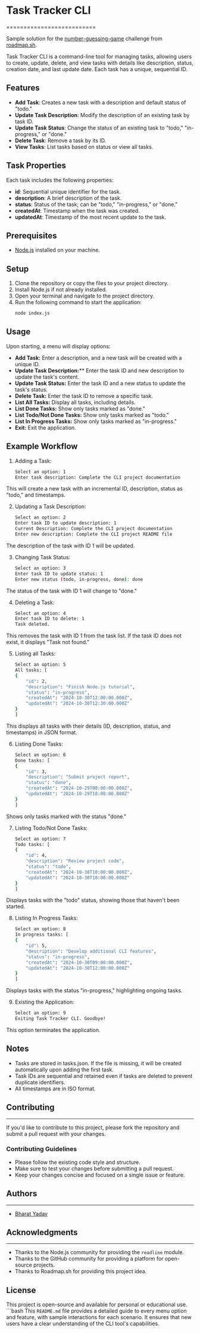 # Task Tracker CLI
==========================

Sample solution for the [number-guessing-game](https://roadmap.sh/projects/task-tracker) challenge from [roadmap.sh](https://roadmap.sh).

Task Tracker CLI is a command-line tool for managing tasks, allowing users to create, update, delete, and view tasks with details like description, status, creation date, and last update date. Each task has a unique, sequential ID.

## Features

- **Add Task**: Creates a new task with a description and default status of "todo."
- **Update Task Description**: Modify the description of an existing task by task ID.
- **Update Task Status**: Change the status of an existing task to "todo," "in-progress," or "done."
- **Delete Task**: Remove a task by its ID.
- **View Tasks**: List tasks based on status or view all tasks.

## Task Properties

Each task includes the following properties:
- **id**: Sequential unique identifier for the task.
- **description**: A brief description of the task.
- **status**: Status of the task; can be "todo," "in-progress," or "done."
- **createdAt**: Timestamp when the task was created.
- **updatedAt**: Timestamp of the most recent update to the task.

## Prerequisites

- [Node.js](https://nodejs.org) installed on your machine.

## Setup

1. Clone the repository or copy the files to your project directory.
2. Install Node.js if not already installed.
3. Open your terminal and navigate to the project directory.
4. Run the following command to start the application:
   ```bash
   node index.js

## Usage
Upon starting, a menu will display options:

- **Add Task:** Enter a description, and a new task will be created with a unique ID.
- **Update Task Description:**** Enter the task ID and new description to update the task's content.
- **Update Task Status:** Enter the task ID and a new status to update the task's status.
- **Delete Task:** Enter the task ID to remove a specific task.
- **List All Tasks:** Display all tasks, including details.
- **List Done Tasks:** Show only tasks marked as "done."
- **List Todo/Not Done Tasks:** Show only tasks marked as "todo."
- **List In Progress Tasks:** Show only tasks marked as "in-progress."
- **Exit:** Exit the application.

## Example Workflow
1. Adding a Task:
    ```bash
    Select an option: 1
    Enter task description: Complete the CLI project documentation
This will create a new task with an incremental ID, description, status as "todo," and timestamps.

2. Updating a Task Description:
    ```bash
    Select an option: 2
    Enter task ID to update description: 1
    Current Description: Complete the CLI project documentation
    Enter new description: Complete the CLI project README file
The description of the task with ID 1 will be updated.

3. Changing Task Status:
    ```bash
    Select an option: 3
    Enter task ID to update status: 1
    Enter new status (todo, in-progress, done): done
The status of the task with ID 1 will change to "done."

4. Deleting a Task:
    ```bash
    Select an option: 4
    Enter task ID to delete: 1
    Task deleted.
This removes the task with ID 1 from the task list. If the task ID does not exist, it displays "Task not found."

5. Listing all Tasks:
    ```bash
    Select an option: 5
    All tasks: [
    {
        "id": 2,
        "description": "Finish Node.js tutorial",
        "status": "in-progress",
        "createdAt": "2024-10-30T12:00:00.000Z",
        "updatedAt": "2024-10-30T12:30:00.000Z"
    }
    ]
This displays all tasks with their details (ID, description, status, and timestamps) in JSON format.

6. Listing Done Tasks:
    ```bash
    Select an option: 6
    Done tasks: [
    {
        "id": 3,
        "description": "Submit project report",
        "status": "done",
        "createdAt": "2024-10-29T08:00:00.000Z",
        "updatedAt": "2024-10-29T18:00:00.000Z"
    }
    ]
Shows only tasks marked with the status "done."

7. Listing Todo/Not Done Tasks:
    ```bash
    Select an option: 7
    Todo tasks: [
    {
        "id": 4,
        "description": "Review project code",
        "status": "todo",
        "createdAt": "2024-10-30T10:00:00.000Z",
        "updatedAt": "2024-10-30T10:00:00.000Z"
    }
    ]
Displays tasks with the "todo" status, showing those that haven't been started.

8. Listing In Progress Tasks:
    ```bash
    Select an option: 8
    In progress tasks: [
    {
        "id": 5,
        "description": "Develop additional CLI features",
        "status": "in-progress",
        "createdAt": "2024-10-30T09:00:00.000Z",
        "updatedAt": "2024-10-30T12:00:00.000Z"
    }
    ]
Displays tasks with the status "in-progress," highlighting ongoing tasks.

9. Existing the Application:
    ```bash
    Select an option: 9
    Exiting Task Tracker CLI. Goodbye!
This option terminates the application.

## Notes
- Tasks are stored in tasks.json. If the file is missing, it will be created automatically upon adding the first task.
- Task IDs are sequential and retained even if tasks are deleted to prevent duplicate identifiers.
- All timestamps are in ISO format.

## Contributing
--------------

If you'd like to contribute to this project, please fork the repository and submit a pull request with your changes.

### Contributing Guidelines

* Please follow the existing code style and structure.
* Make sure to test your changes before submitting a pull request.
* Keep your changes concise and focused on a single issue or feature.

## Authors
---------

* [Bharat Yadav](https://github.com/Bharat-Yadav-11)

## Acknowledgments
---------------

* Thanks to the Node.js community for providing the `readline` module.
* Thanks to the GitHub community for providing a platform for open-source projects.
* Thanks to Roadmap.sh for providing this project idea.


## License
This project is open-source and available for personal or educational use.
    ```bash
    This `README.md` file provides a detailed guide to every menu option and feature, with sample interactions for each scenario. It ensures that new users have a clear understanding of the CLI tool's capabilities.
    

